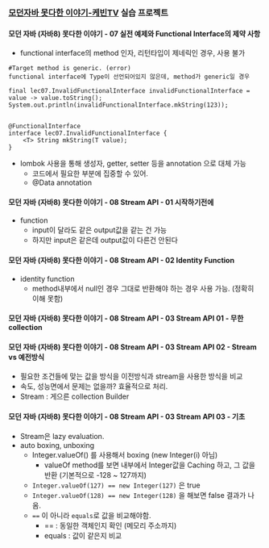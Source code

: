 ### [모던자바 못다한 이야기-케빈TV](https://goo.gl/3XjAVf) 실습 프로젝트

#### 모던 자바 (자바8) 못다한 이야기 - 07 실전 예제와 Functional Interface의 제약 사항
- functional interface의 method 인자, 리턴타입이 제네릭인 경우, 사용 불가

```
#Target method is generic. (error)
functional interface에 Type이 선언되어있지 않은데, method가 generic일 경우

final lec07.InvalidFunctionalInterface invalidFunctionalInterface = value -> value.toString();
System.out.println(invalidFunctionalInterface.mkString(123));


@FunctionalInterface
interface lec07.InvalidFunctionalInterface {
    <T> String mkString(T value);
}
```

- lombok 사용을 통해 생성자, getter, setter 등을 annotation 으로 대체 가능
    - 코드에서 필요한 부분에 집중할 수 있어.
    - @Data annotation
    
#### 모던 자바 (자바8) 못다한 이야기 - 08 Stream API - 01 시작하기전에

- function
    - input이 달라도 같은 output값을 같는 건 가능
    - 하지만 input은 같은데 output값이 다른건 안된다

#### 모던 자바 (자바8) 못다한 이야기 - 08 Stream API - 02 Identity Function

- identity function 
    - method내부에서 null인 경우 그대로 반환해야 하는 경우 사용 가능. (정확히 이해 못함)
    
#### 모던 자바 (자바8) 못다한 이야기 - 08 Stream API - 03 Stream API 01 - 무한 collection

#### 모던 자바 (자바8) 못다한 이야기 - 08 Stream API - 03 Stream API 02 - Stream vs 예전방식
- 필요한 조건들에 맞는 값을 방식을 이전방식과 stream을 사용한 방식을 비교
- 속도, 성능면에서 문제는 없을까? 효율적으로 처리.
- Stream : 게으른 collection Builder

#### 모던 자바 (자바8) 못다한 이야기 - 08 Stream API - 03 Stream API 03 - 기초
- Stream은 lazy evaluation.
- auto boxing, unboxing
    - Integer.valueOf() 를 사용해서 boxing  (new Integer(i) 아님)
        - valueOf method를 보면 내부에서 Integer값을 Caching 하고, 그 값을 반환 (기본적으로 -128 ~ 127까지)
    - `Integer.valueOf(127) == new Integer(127)` 은 true
    - `Integer.valueOf(128) == new Integer(128)` 을 해보면 false 결과가 나옴. 
    - `==` 이 아니라 `equals`로 값을 비교해야함.
        - == : 동일한 객체인지 확인 (메모리 주소까지)
        - equals : 값이 같은지 비교